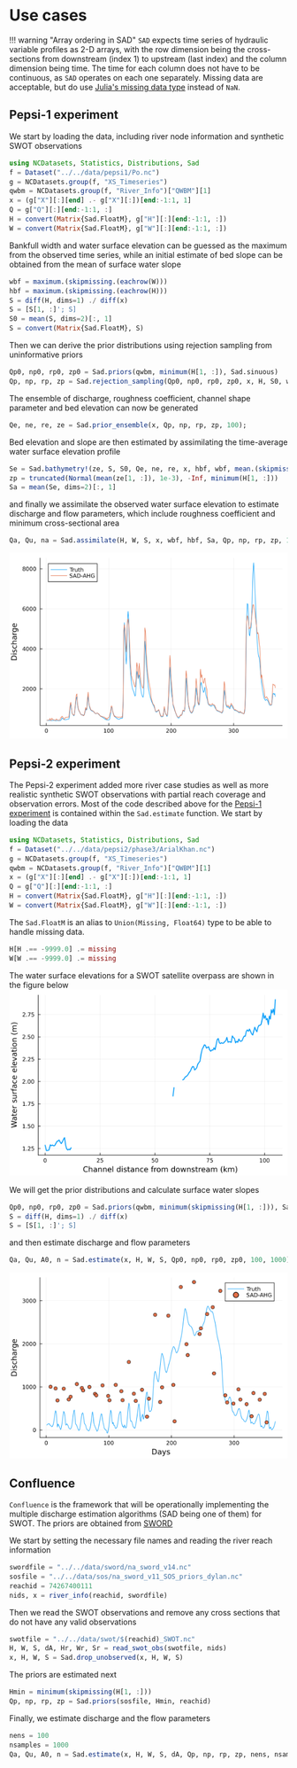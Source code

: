 # Use cases

!!! warning "Array ordering in SAD"
	`SAD` expects time series of hydraulic variable profiles as 2-D arrays, with the row dimension being the cross-sections from downstream (index 1) to upstream (last index) and the column dimension being time. The time for each column does not have to be continuous, as `SAD` operates on each one separately. Missing data are acceptable, but do use [Julia's missing data type](https://docs.julialang.org/en/v1/manual/missing/) instead of `NaN`.


## Pepsi-1 experiment

We start by loading the data, including river node information and synthetic SWOT observations

```julia
using NCDatasets, Statistics, Distributions, Sad
f = Dataset("../../data/pepsi1/Po.nc")
g = NCDatasets.group(f, "XS_Timeseries")
qwbm = NCDatasets.group(f, "River_Info")["QWBM"][1]
x = (g["X"][:][end] .- g["X"][:])[end:-1:1, 1]
Q = g["Q"][:][end:-1:1, :]
H = convert(Matrix{Sad.FloatM}, g["H"][:][end:-1:1, :])
W = convert(Matrix{Sad.FloatM}, g["W"][:][end:-1:1, :])
```

Bankfull width and water surface elevation can be guessed as the maximum from the observed time series, while an initial estimate of bed slope can be obtained from the mean of surface water slope

```julia
wbf = maximum.(skipmissing.(eachrow(W)))
hbf = maximum.(skipmissing.(eachrow(H)))
S = diff(H, dims=1) ./ diff(x)
S = [S[1, :]'; S]
S0 = mean(S, dims=2)[:, 1]
S = convert(Matrix{Sad.FloatM}, S)
```

Then we can derive the prior distributions using rejection sampling from uninformative priors

```julia
Qp0, np0, rp0, zp0 = Sad.priors(qwbm, minimum(H[1, :]), Sad.sinuous)
Qp, np, rp, zp = Sad.rejection_sampling(Qp0, np0, rp0, zp0, x, H, S0, wbf, hbf, 100, 1000)
```

The ensemble of discharge, roughness coefficient, channel shape parameter and bed elevation can now be generated

```julia
Qe, ne, re, ze = Sad.prior_ensemble(x, Qp, np, rp, zp, 100);
```

Bed elevation and slope are then estimated by assimilating the time-average water surface elevation profile

```julia
Se = Sad.bathymetry!(ze, S, S0, Qe, ne, re, x, hbf, wbf, mean.(skipmissing.(eachrow(H))))
zp = truncated(Normal(mean(ze[1, :]), 1e-3), -Inf, minimum(H[1, :]))
Sa = mean(Se, dims=2)[:, 1]
```

and finally we assimilate the observed water surface elevation to estimate discharge and flow parameters, which include roughness coefficient and minimum cross-sectional area

```julia
Qa, Qu, na = Sad.assimilate(H, W, S, x, wbf, hbf, Sa, Qp, np, rp, zp, 100)
```

![po](./assets/po.png)

## Pepsi-2 experiment

The Pepsi-2 experiment added more river case studies as well as more realistic synthetic SWOT observations with partial reach coverage and observation errors. Most of the code described above for the [Pepsi-1 experiment](@ref) is contained within the `Sad.estimate` function. We start by loading the data

```julia
using NCDatasets, Statistics, Distributions, Sad
f = Dataset("../../data/pepsi2/phase3/ArialKhan.nc")
g = NCDatasets.group(f, "XS_Timeseries")
qwbm = NCDatasets.group(f, "River_Info")["QWBM"][1]
x = (g["X"][:][end] .- g["X"][:])[end:-1:1, 1]
Q = g["Q"][:][end:-1:1, :]
H = convert(Matrix{Sad.FloatM}, g["H"][:][end:-1:1, :])
W = convert(Matrix{Sad.FloatM}, g["W"][:][end:-1:1, :])
```

The `Sad.FloatM` is an alias to `Union(Missing, Float64)` type to be able to handle missing data.

```julia
H[H .== -9999.0] .= missing
W[W .== -9999.0] .= missing
```

The water surface elevations for a SWOT satellite overpass are shown in the figure below
![overpass](./assets/arial_h.png)

We will get the prior distributions and calculate surface water slopes

```julia
Qp0, np0, rp0, zp0 = Sad.priors(qwbm, minimum(skipmissing(H[1, :])), Sad.braided)
S = diff(H, dims=1) ./ diff(x)
S = [S[1, :]'; S]
```

and then estimate discharge and flow parameters

```julia
Qa, Qu, A0, n = Sad.estimate(x, H, W, S, Qp0, np0, rp0, zp0, 100, 1000)
```

![arial](./assets/arial_q.png)

## Confluence

`Confluence` is the framework that will be operationally implementing the multiple discharge estimation algorithms (SAD being one of them) for SWOT. The priors are obtained from [SWORD](https://zenodo.org/record/7410433#.Y7F7-bLMJQI)

We start by setting the necessary file names and reading the river reach information
```julia
swordfile = "../../data/sword/na_sword_v14.nc"
sosfile = "../../data/sos/na_sword_v11_SOS_priors_dylan.nc"
reachid = 74267400111
nids, x = river_info(reachid, swordfile)
```

Then we read the SWOT observations and remove any cross sections that do not have any valid observations

```julia
swotfile = "../../data/swot/$(reachid)_SWOT.nc"
H, W, S, dA, Hr, Wr, Sr = read_swot_obs(swotfile, nids)
x, H, W, S = Sad.drop_unobserved(x, H, W, S)
```

The priors are estimated next

```julia
Hmin = minimum(skipmissing(H[1, :]))
Qp, np, rp, zp = Sad.priors(sosfile, Hmin, reachid)
```

Finally, we estimate discharge and the flow parameters

```julia
nens = 100
nsamples = 1000
Qa, Qu, A0, n = Sad.estimate(x, H, W, S, dA, Qp, np, rp, zp, nens, nsamples)
```
